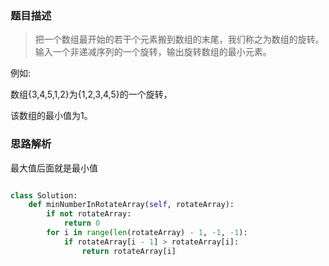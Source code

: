 
### 题目描述


>把一个数组最开始的若干个元素搬到数组的末尾，我们称之为数组的旋转。输入一个非递减序列的一个旋转，输出旋转数组的最小元素。

例如:

数组{3,4,5,1,2}为{1,2,3,4,5}的一个旋转，

该数组的最小值为1。


### 思路解析

最大值后面就是最小值

```python

class Solution:
    def minNumberInRotateArray(self, rotateArray):
        if not rotateArray:
            return 0
        for i in range(len(rotateArray) - 1, -1, -1):
            if rotateArray[i - 1] > rotateArray[i]:
                return rotateArray[i]



```
